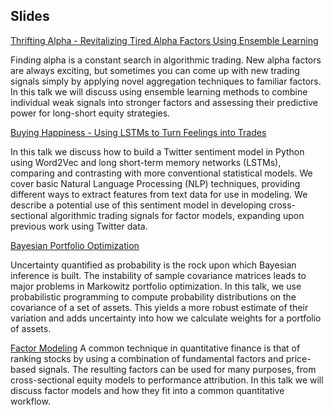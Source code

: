 ## Slides
[Thrifting Alpha - Revitalizing Tired Alpha Factors Using Ensemble Learning](Thrifting_Alpha_Talk.slides.html)

Finding alpha is a constant search in algorithmic trading. New alpha factors are always exciting, but sometimes you can come up with new trading signals simply by applying novel aggregation techniques to familiar factors. In this talk we will discuss using ensemble learning methods to combine individual weak signals into stronger factors and assessing their predictive power for long-short equity strategies.

[Buying Happiness - Using LSTMs to Turn Feelings into Trades](Buying_Happiness_Talk.slides.html)

In this talk we discuss how to build a Twitter sentiment model in Python using Word2Vec and long short-term memory networks (LSTMs), comparing and contrasting with more conventional statistical models. We cover basic Natural Language Processing (NLP) techniques, providing different ways to extract features from text data for use in modeling. We describe a potential use of this sentiment model in developing cross-sectional algorithmic trading signals for factor models, expanding upon previous work using Twitter data.

[Bayesian Portfolio Optimization](Bayesian_Portfolio_Optimization_Talk.slides.html)

Uncertainty quantified as probability is the rock upon which Bayesian inference is built. The instability of sample covariance matrices leads to major problems in Markowitz portfolio optimization. In this talk, we use probabilistic programming to compute probability distributions on the covariance of a set of assets. This yields a more robust estimate of their variation and adds uncertainty into how we calculate weights for a portfolio of assets.


[Factor Modeling](Factor_Modeling_Talk.slides.html)
A common technique in quantitative finance is that of ranking stocks by using a combination of fundamental factors and price-based signals. The resulting factors can be used for many purposes, from cross-sectional equity models to performance attribution. In this talk we will discuss factor models and how they fit into a common quantitative workflow.
